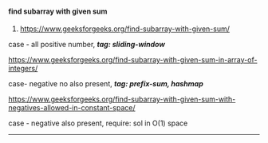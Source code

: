 #### find subarray with given sum

1) https://www.geeksforgeeks.org/find-subarray-with-given-sum/    

case - all positive number,  ***tag: sliding-window***

https://www.geeksforgeeks.org/find-subarray-with-given-sum-in-array-of-integers/ 

case- negative no also present, ***tag: prefix-sum, hashmap***

https://www.geeksforgeeks.org/find-subarray-with-given-sum-with-negatives-allowed-in-constant-space/

case - negative also present, require: sol in O(1) space

--------------------------------------------------------------------------------------------------------------------------
